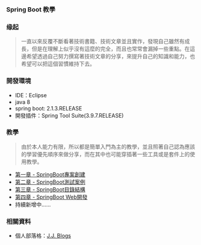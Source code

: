 ### Spring Boot 教學

### 缘起
>一直以來反覆不斷看著技術書籍、技術文章並且實作，發現自己雖然有成長，但是在理解上似乎沒有這麼的完全，而且也常常會漏掉一些重點。在這邊希望透過自己努力撰寫著技術文章的分享，來提升自己的知識和能力，也希望可以把這個習慣維持下去。

### 開發環境
- IDE：Eclipse
- java 8 
- spring boot: 2.1.3.RELEASE
- 開發插件：Spring Tool Suite(3.9.7.RELEASE)

### 教學
>由於本人能力有限，所以都是簡單入門為主的教學，並且照著自己認為應該的學習優先順序來做分享，而在其中也可能穿插著一些工具或是套件上的使用教學。

-  [第一章 - SpringBoot專案創建](https://morosedog.gitlab.io/j.j.blogs/2019/03/13/springboot-20190313-springboot1/ "第一章 - SpringBoot專案創建")
-  [第二章 - SpringBoot測試案例](https://morosedog.gitlab.io/j.j.blogs/2019/03/13/springboot-20190313-springboot2/ "第二章 - SpringBoot測試案例")
-  [第三章 - SpringBoot目錄結構](https://morosedog.gitlab.io/j.j.blogs/2019/03/14/springboot-20190314-springboot3/ "第三章 - SpringBoot目錄結構")
-  [第四章 - SpringBoot Web開發](https://morosedog.gitlab.io/j.j.blogs/2019/03/15/springboot-20190315-springboot4/ "第四章 - SpringBoot Web開發")
-  持續新增中......

### 相關資料
- 個人部落格：[J.J. Blogs](https://morosedog.gitlab.io/j.j.blogs/ "J.J. Blogs")
